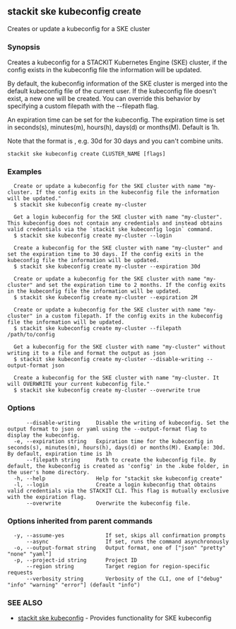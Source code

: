 ## stackit ske kubeconfig create

Creates or update a kubeconfig for a SKE cluster

### Synopsis

Creates a kubeconfig for a STACKIT Kubernetes Engine (SKE) cluster, if the config exists in the kubeconfig file the information will be updated.

By default, the kubeconfig information of the SKE cluster is merged into the default kubeconfig file of the current user. If the kubeconfig file doesn't exist, a new one will be created.
You can override this behavior by specifying a custom filepath with the --filepath flag.

An expiration time can be set for the kubeconfig. The expiration time is set in seconds(s), minutes(m), hours(h), days(d) or months(M). Default is 1h.

Note that the format is <value><unit>, e.g. 30d for 30 days and you can't combine units.

```
stackit ske kubeconfig create CLUSTER_NAME [flags]
```

### Examples

```
  Create or update a kubeconfig for the SKE cluster with name "my-cluster. If the config exits in the kubeconfig file the information will be updated."
  $ stackit ske kubeconfig create my-cluster

  Get a login kubeconfig for the SKE cluster with name "my-cluster". This kubeconfig does not contain any credentials and instead obtains valid credentials via the `stackit ske kubeconfig login` command.
  $ stackit ske kubeconfig create my-cluster --login

  Create a kubeconfig for the SKE cluster with name "my-cluster" and set the expiration time to 30 days. If the config exits in the kubeconfig file the information will be updated.
  $ stackit ske kubeconfig create my-cluster --expiration 30d

  Create or update a kubeconfig for the SKE cluster with name "my-cluster" and set the expiration time to 2 months. If the config exits in the kubeconfig file the information will be updated.
  $ stackit ske kubeconfig create my-cluster --expiration 2M

  Create or update a kubeconfig for the SKE cluster with name "my-cluster" in a custom filepath. If the config exits in the kubeconfig file the information will be updated.
  $ stackit ske kubeconfig create my-cluster --filepath /path/to/config

  Get a kubeconfig for the SKE cluster with name "my-cluster" without writing it to a file and format the output as json
  $ stackit ske kubeconfig create my-cluster --disable-writing --output-format json

  Create a kubeconfig for the SKE cluster with name "my-cluster. It will OVERWRITE your current kubeconfig file."
  $ stackit ske kubeconfig create my-cluster --overwrite true
```

### Options

```
      --disable-writing     Disable the writing of kubeconfig. Set the output format to json or yaml using the --output-format flag to display the kubeconfig.
  -e, --expiration string   Expiration time for the kubeconfig in seconds(s), minutes(m), hours(h), days(d) or months(M). Example: 30d. By default, expiration time is 1h
      --filepath string     Path to create the kubeconfig file. By default, the kubeconfig is created as 'config' in the .kube folder, in the user's home directory.
  -h, --help                Help for "stackit ske kubeconfig create"
  -l, --login               Create a login kubeconfig that obtains valid credentials via the STACKIT CLI. This flag is mutually exclusive with the expiration flag.
      --overwrite           Overwrite the kubeconfig file.
```

### Options inherited from parent commands

```
  -y, --assume-yes             If set, skips all confirmation prompts
      --async                  If set, runs the command asynchronously
  -o, --output-format string   Output format, one of ["json" "pretty" "none" "yaml"]
  -p, --project-id string      Project ID
      --region string          Target region for region-specific requests
      --verbosity string       Verbosity of the CLI, one of ["debug" "info" "warning" "error"] (default "info")
```

### SEE ALSO

* [stackit ske kubeconfig](./stackit_ske_kubeconfig.md)	 - Provides functionality for SKE kubeconfig

